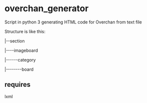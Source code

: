 # overchan_generator
Script in python 3 generating HTML code for Overchan from text file

Structure is like this:

|--section

|----imageboard

|------category

|--------board


requires 
---------
lxml

